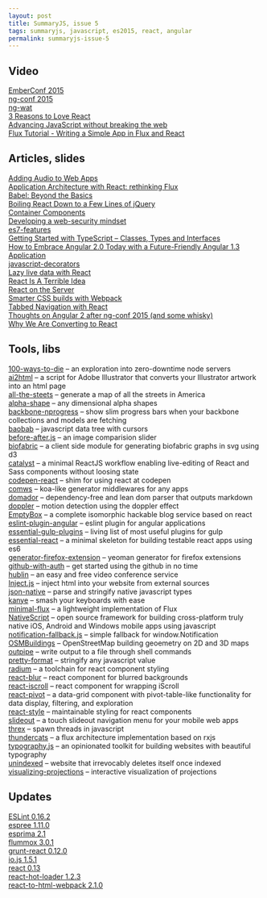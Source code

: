 ```yaml
---
layout: post
title: SummaryJS, issue 5
tags: summaryjs, javascript, es2015, react, angular
permalink: summaryjs-issue-5
---
```


Video
-----

[EmberConf 2015](https://www.youtube.com/playlist?list=PLE7tQUdRKcyacwiUPs0CjPYt6tJub4xXU#emberconf)  
[ng-conf 2015](https://www.youtube.com/playlist?list=PLOETEcp3DkCoNnlhE-7fovYvqwVPrRiY7)  
[ng-wat](http://www.youtube.com/watch?v=M_Wp-2XA9ZU)  
[3 Reasons to Love React](http://www.youtube.com/watch?v=IkQ5r6kNiN8)    
[Advancing JavaScript without breaking the web](https://www.youtube.com/watch?v=RVEntHvof2w)  
[Flux Tutorial - Writing a Simple App in Flux and React](http://www.youtube.com/watch?v=o5E894TmHJg)

Articles, slides
----------------

[Adding Audio to Web Apps](http://developer.telerik.com/featured/adding-audio-to-web-apps/)  
[Application Architecture with React: rethinking Flux](http://dialelo.github.io/application-architecture-with-react-rethinking-flux.html)  
[Babel: Beyond the Basics](https://speakerdeck.com/sebmck/babel-beyond-the-basics)  
[Boiling React Down to a Few Lines of jQuery](http://hackflow.com/blog/2015/03/08/boiling-react-down-to-few-lines-in-jquery/)  
[Container Components](https://medium.com/@learnreact/container-components-c0e67432e005)  
[Developing a web-security mindset](https://frederic-hemberger.de/talks/concat-websecurity/#/cover)  
[es7-features](https://github.com/hemanth/es7-features)  
[Getting Started with TypeScript – Classes, Types and Interfaces](http://weblogs.asp.net/dwahlin/getting-started-with-typescript-classes-static-types-and-interfaces)  
[How to Embrace Angular 2.0 Today with a Future-Friendly Angular 1.3 Application](http://rangle.io/bloghow-to-embrace-angular-2-today-with-future-friendly-angular-1-3/)  
[javascript-decorators](https://github.com/wycats/javascript-decorators)  
[Lazy live data with React](https://medium.com/@jbscript/lazy-live-data-with-react-79ed1cb1f4d6)  
[React Is A Terrible Idea](https://www.pandastrike.com/posts/20150311-react-bad-idea)  
[React on the Server](http://kevnz.github.io/serversidereact/)  
[Smarter CSS builds with Webpack](http://bensmithett.com/smarter-css-builds-with-webpack/)  
[Tabbed Navigation with React](http://codepen.io/trey/blog/tabbed-navigation-react)  
[Thoughts on Angular 2 after ng-conf 2015 (and some whisky)](https://medium.com/@aripalo/thoughts-on-angular-2-after-ng-conf-2015-and-some-whisky-8392c260095c)  
[Why We Are Converting to React](http://www.crashlytics.com/blog/building-user-interfaces-with-react/)

Tools, libs
-----------

[100-ways-to-die](https://github.com/lapwinglabs/100-ways-to-die) – an exploration into zero-downtime node servers  
[ai2html](https://github.com/newsdev/ai2html/) – a script for Adobe Illustrator that converts your Illustrator artwork into an html page  
[all-the-steets](https://github.com/vicapow/all-the-steets) – generate a map of all the streets in America  
[alpha-shape](https://github.com/mikolalysenko/alpha-shape) – any dimensional alpha shapes  
[backbone-nprogress](https://github.com/shuvalov-anton/backbone-nprogress) – show slim progress bars when your backbone collections and models are fetching  
[baobab](https://github.com/Yomguithereal/baobab) – javascript data tree with cursors  
[before-after.js](https://github.com/jotform/before-after.js) – an image comparision slider  
[biofabric](https://github.com/maxogden/biofabric) – a client side module for generating biofabric graphs in svg using d3  
[catalyst](https://github.com/njsuperfreak/catalyst) – a minimal ReactJS workflow enabling live-editing of React and Sass components without loosing state  
[codepen-react](https://github.com/bradleyboy/codepen-react) – shim for using react at codepen  
[comws](https://github.com/shes/comws) – koa-like generator middlewares for any apps  
[domador](https://github.com/bevacqua/domador) – dependency-free and lean dom parser that outputs markdown  
[doppler](https://github.com/DanielRapp/doppler) – motion detection using the doppler effect  
[EmptyBox](https://github.com/christianalfoni/EmptyBox) – a complete isomorphic hackable blog service based on react  
[eslint-plugin-angular](https://github.com/Gillespie59/eslint-plugin-angular) – eslint plugin for angular applications  
[essential-gulp-plugins](https://github.com/Pestov/essential-gulp-plugins) – living list of most useful plugins for gulp  
[essential-react](https://github.com/pheuter/essential-react) – a minimal skeleton for building testable react apps using es6  
[generator-firefox-extension](https://github.com/dgil/generator-firefox-extension) – yeoman generator for firefox extensions  
[github-with-auth](https://github.com/freeall/github-with-auth) – get started using the github in no time  
[hublin](https://github.com/linagora/hublin) – an easy and free video conference service  
[Inject.js](https://github.com/Matthew-Dove/Inject) – inject html into your website from external sources  
[json-native](https://github.com/dustinhayes/json-native) – parse and stringify native javascript types  
[kanye](https://github.com/bevacqua/kanye) – smash your keyboards with ease  
[minimal-flux](https://github.com/malte-wessel/minimal-flux) – a lightweight implementation of Flux  
[NativeScript](https://github.com/NativeScript/NativeScript) – open source framework for building cross-platform truly native iOS, Android and Windows mobile apps using javascript  
[notification-fallback.js](https://github.com/drKraken/notification-fallback.js) – simple fallback for window.Notification  
[OSMBuildings](https://github.com/OSMBuildings/OSMBuildings) – OpenStreetMap building geoemetry on 2D and 3D maps  
[outpipe](https://github.com/substack/outpipe) – write output to a file through shell commands  
[pretty-format](https://github.com/thejameskyle/pretty-format) – stringify any javascript value  
[radium](https://github.com/FormidableLabs/radium) – a toolchain for react component styling  
[react-blur](https://github.com/javierbyte/react-blur) – react component for blurred backgrounds  
[react-iscroll](https://github.com/schovi/react-iscroll) – react component for wrapping iScroll  
[react-pivot](https://github.com/davidguttman/react-pivot) – a data-grid component with pivot-table-like functionality for data display, filtering, and exploration  
[react-style](https://github.com/js-next/react-style) – maintainable styling for react components  
[slideout](https://github.com/Mango/slideout) – a touch slideout navigation menu for your mobile web apps  
[threx](https://github.com/trevnorris/threx) – spawn threads in javascript  
[thundercats](https://github.com/r3dm/thundercats) – a flux architecture implementation based on rxjs  
[typography.js](https://github.com/KyleAMathews/typography.js) – an opinionated toolkit for building websites with beautiful typography  
[unindexed](https://github.com/mroth/unindexed) – website that irrevocably deletes itself once indexed  
[visualizing-projections](https://github.com/shaunlebron/visualizing-projections) – interactive visualization of projections

Updates
-------

[ESLint 0.16.2](http://eslint.org/blog/2015/03/eslint-0.16.2-released/)  
[espree 1.11.0](https://github.com/eslint/espree/releases/tag/v1.11.0)  
[esprima 2.1](http://blog.jquery.com/2015/03/10/esprima-2-1-released/)  
[flummox 3.0.1](https://github.com/acdlite/flummox/blob/master/CHANGELOG.md#301)  
[grunt-react 0.12.0](https://github.com/ericclemmons/grunt-react)  
[io.js 1.5.1](https://github.com/iojs/io.js/blob/v1.x/CHANGELOG.md#2015-03-09-version-151-rvagg)  
[react 0.13](http://facebook.github.io/react/blog/2015/03/10/react-v0.13.html)  
[react-hot-loader 1.2.3](https://github.com/gaearon/react-hot-loader/blob/master/CHANGELOG.md#123)  
[react-to-html-webpack 2.1.0](https://github.com/markdalgleish/react-to-html-webpack-plugin/blob/master/CHANGELOG.md#210---2015-03-12)  
